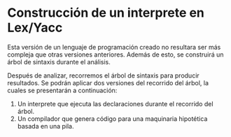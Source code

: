# Construcción de un interprete en Lex/Yacc

Esta versión de un lenguaje de programación creado no resultara ser más compleja que
otras versiones anteriores. Además de esto, se construirá un árbol de sintaxis durante el
análisis.

Después de analizar, recorremos el árbol de sintaxis para producir resultados. Se podrán
aplicar dos versiones del recorrido del árbol, la cuales se presentarán a continuación:

1. Un interprete que ejecuta las declaraciones durante el recorrido del árbol.
2. Un compilador que genera código para una maquinaria hipotética basada en una pila.
